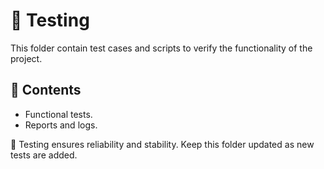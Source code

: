 # 🧪 Testing

This folder contain test cases and scripts to verify the functionality of the project.

## 📂 Contents
- Functional tests.
- Reports and logs.

📌 Testing ensures reliability and stability. Keep this folder updated as new tests are added.
